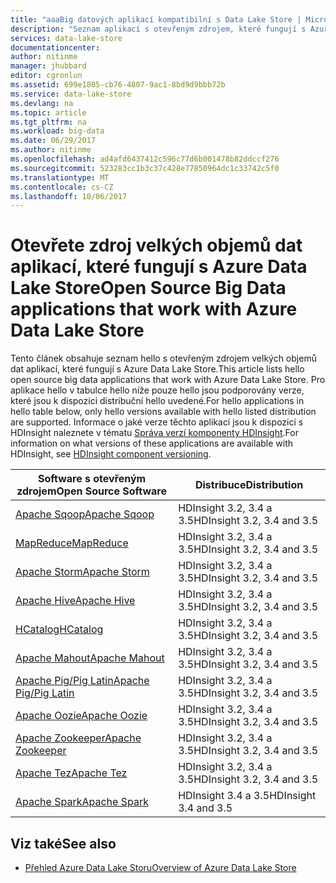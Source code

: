 ```yaml
---
title: "aaaBig datových aplikací kompatibilní s Data Lake Store | Microsoft Docs"
description: "Seznam aplikací s otevřeným zdrojem, které fungují s Azure Data Lake Store"
services: data-lake-store
documentationcenter: 
author: nitinme
manager: jhubbard
editor: cgronlun
ms.assetid: 699e1805-cb76-4807-9ac1-8bd9d9bbb72b
ms.service: data-lake-store
ms.devlang: na
ms.topic: article
ms.tgt_pltfrm: na
ms.workload: big-data
ms.date: 06/29/2017
ms.author: nitinme
ms.openlocfilehash: ad4afd6437412c596c77d6b001478b82ddccf276
ms.sourcegitcommit: 523283cc1b3c37c428e77850964dc1c33742c5f0
ms.translationtype: MT
ms.contentlocale: cs-CZ
ms.lasthandoff: 10/06/2017
---
```

# <a name="open-source-big-data-applications-that-work-with-azure-data-lake-store"></a><span data-ttu-id="b5c52-103">Otevřete zdroj velkých objemů dat aplikací, které fungují s Azure Data Lake Store</span><span class="sxs-lookup"><span data-stu-id="b5c52-103">Open Source Big Data applications that work with Azure Data Lake Store</span></span>
<span data-ttu-id="b5c52-104">Tento článek obsahuje seznam hello s otevřeným zdrojem velkých objemů dat aplikací, které fungují s Azure Data Lake Store.</span><span class="sxs-lookup"><span data-stu-id="b5c52-104">This article lists hello open source big data applications that work with Azure Data Lake Store.</span></span> <span data-ttu-id="b5c52-105">Pro aplikace hello v tabulce hello níže pouze hello jsou podporovány verze, které jsou k dispozici distribuční hello uvedené.</span><span class="sxs-lookup"><span data-stu-id="b5c52-105">For hello applications in hello table below, only hello versions available with hello listed distribution are supported.</span></span> <span data-ttu-id="b5c52-106">Informace o jaké verze těchto aplikací jsou k dispozici s HDInsight naleznete v tématu [Správa verzí komponenty HDInsight](../hdinsight/hdinsight-component-versioning.md).</span><span class="sxs-lookup"><span data-stu-id="b5c52-106">For information on what versions of these applications are available with HDInsight, see [HDInsight component versioning](../hdinsight/hdinsight-component-versioning.md).</span></span>

| <span data-ttu-id="b5c52-107">Software s otevřeným zdrojem</span><span class="sxs-lookup"><span data-stu-id="b5c52-107">Open Source Software</span></span> | <span data-ttu-id="b5c52-108">Distribuce</span><span class="sxs-lookup"><span data-stu-id="b5c52-108">Distribution</span></span> |
| --- | --- |
| [<span data-ttu-id="b5c52-109">Apache Sqoop</span><span class="sxs-lookup"><span data-stu-id="b5c52-109">Apache Sqoop</span></span>](http://sqoop.apache.org/) |<span data-ttu-id="b5c52-110">HDInsight 3.2, 3.4 a 3.5</span><span class="sxs-lookup"><span data-stu-id="b5c52-110">HDInsight 3.2, 3.4 and 3.5</span></span> |
| [<span data-ttu-id="b5c52-111">MapReduce</span><span class="sxs-lookup"><span data-stu-id="b5c52-111">MapReduce</span></span>](http://hadoop.apache.org/docs/r1.0.4/mapred_tutorial.html) |<span data-ttu-id="b5c52-112">HDInsight 3.2, 3.4 a 3.5</span><span class="sxs-lookup"><span data-stu-id="b5c52-112">HDInsight 3.2, 3.4 and 3.5</span></span> |
| [<span data-ttu-id="b5c52-113">Apache Storm</span><span class="sxs-lookup"><span data-stu-id="b5c52-113">Apache Storm</span></span>](https://storm.apache.org/) |<span data-ttu-id="b5c52-114">HDInsight 3.2, 3.4 a 3.5</span><span class="sxs-lookup"><span data-stu-id="b5c52-114">HDInsight 3.2, 3.4 and 3.5</span></span> |
| [<span data-ttu-id="b5c52-115">Apache Hive</span><span class="sxs-lookup"><span data-stu-id="b5c52-115">Apache Hive</span></span>](http://hive.apache.org/) |<span data-ttu-id="b5c52-116">HDInsight 3.2, 3.4 a 3.5</span><span class="sxs-lookup"><span data-stu-id="b5c52-116">HDInsight 3.2, 3.4 and 3.5</span></span> |
| [<span data-ttu-id="b5c52-117">HCatalog</span><span class="sxs-lookup"><span data-stu-id="b5c52-117">HCatalog</span></span>](https://cwiki.apache.org/confluence/display/Hive/HCatalog) |<span data-ttu-id="b5c52-118">HDInsight 3.2, 3.4 a 3.5</span><span class="sxs-lookup"><span data-stu-id="b5c52-118">HDInsight 3.2, 3.4 and 3.5</span></span> |
| [<span data-ttu-id="b5c52-119">Apache Mahout</span><span class="sxs-lookup"><span data-stu-id="b5c52-119">Apache Mahout</span></span>](http://mahout.apache.org/) |<span data-ttu-id="b5c52-120">HDInsight 3.2, 3.4 a 3.5</span><span class="sxs-lookup"><span data-stu-id="b5c52-120">HDInsight 3.2, 3.4 and 3.5</span></span> |
| [<span data-ttu-id="b5c52-121">Apache Pig/Pig Latin</span><span class="sxs-lookup"><span data-stu-id="b5c52-121">Apache Pig/Pig Latin</span></span>](http://pig.apache.org/) |<span data-ttu-id="b5c52-122">HDInsight 3.2, 3.4 a 3.5</span><span class="sxs-lookup"><span data-stu-id="b5c52-122">HDInsight 3.2, 3.4 and 3.5</span></span> |
| [<span data-ttu-id="b5c52-123">Apache Oozie</span><span class="sxs-lookup"><span data-stu-id="b5c52-123">Apache Oozie</span></span>](http://oozie.apache.org/) |<span data-ttu-id="b5c52-124">HDInsight 3.2, 3.4 a 3.5</span><span class="sxs-lookup"><span data-stu-id="b5c52-124">HDInsight 3.2, 3.4 and 3.5</span></span> |
| [<span data-ttu-id="b5c52-125">Apache Zookeeper</span><span class="sxs-lookup"><span data-stu-id="b5c52-125">Apache Zookeeper</span></span>](http://zookeeper.apache.org/) |<span data-ttu-id="b5c52-126">HDInsight 3.2, 3.4 a 3.5</span><span class="sxs-lookup"><span data-stu-id="b5c52-126">HDInsight 3.2, 3.4 and 3.5</span></span> |
| [<span data-ttu-id="b5c52-127">Apache Tez</span><span class="sxs-lookup"><span data-stu-id="b5c52-127">Apache Tez</span></span>](http://tez.apache.org/) |<span data-ttu-id="b5c52-128">HDInsight 3.2, 3.4 a 3.5</span><span class="sxs-lookup"><span data-stu-id="b5c52-128">HDInsight 3.2, 3.4 and 3.5</span></span> |
| [<span data-ttu-id="b5c52-129">Apache Spark</span><span class="sxs-lookup"><span data-stu-id="b5c52-129">Apache Spark</span></span>](http://spark.apache.org/) |<span data-ttu-id="b5c52-130">HDInsight 3.4 a 3.5</span><span class="sxs-lookup"><span data-stu-id="b5c52-130">HDInsight 3.4 and 3.5</span></span> |


## <a name="see-also"></a><span data-ttu-id="b5c52-131">Viz také</span><span class="sxs-lookup"><span data-stu-id="b5c52-131">See also</span></span>
* [<span data-ttu-id="b5c52-132">Přehled Azure Data Lake Storu</span><span class="sxs-lookup"><span data-stu-id="b5c52-132">Overview of Azure Data Lake Store</span></span>](data-lake-store-overview.md)

